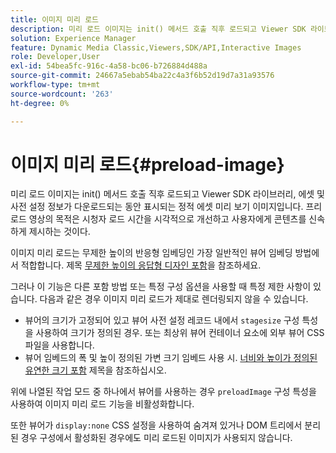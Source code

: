 ```yaml
---
title: 이미지 미리 로드
description: 미리 로드 이미지는 init() 메서드 호출 직후 로드되고 Viewer SDK 라이브러리, 에셋 및 사전 설정 정보가 다운로드되는 동안 표시되는 정적 에셋 미리 보기 이미지입니다. 프리로드 영상의 목적은 시청자 로드 시간을 시각적으로 개선하고 사용자에게 콘텐츠를 신속하게 제시하는 것이다.
solution: Experience Manager
feature: Dynamic Media Classic,Viewers,SDK/API,Interactive Images
role: Developer,User
exl-id: 54bea5fc-916c-4a58-bc06-b726884d488a
source-git-commit: 24667a5ebab54ba22c4a3f6b52d19d7a31a93576
workflow-type: tm+mt
source-wordcount: '263'
ht-degree: 0%

---
```


# 이미지 미리 로드{#preload-image}

미리 로드 이미지는 init() 메서드 호출 직후 로드되고 Viewer SDK 라이브러리, 에셋 및 사전 설정 정보가 다운로드되는 동안 표시되는 정적 에셋 미리 보기 이미지입니다. 프리로드 영상의 목적은 시청자 로드 시간을 시각적으로 개선하고 사용자에게 콘텐츠를 신속하게 제시하는 것이다.

이미지 미리 로드는 무제한 높이의 반응형 임베딩인 가장 일반적인 뷰어 임베딩 방법에서 적합합니다. 제목 [무제한 높이의 응답형 디자인 포함](../../c-html5-aem-asset-viewers/c-html5-aem-interactive-images/c-html5-aem-interactive-images.md#section-6bb5d3c502544ad18a58eafe12a13435)을 참조하세요.

그러나 이 기능은 다른 포함 방법 또는 특정 구성 옵션을 사용할 때 특정 제한 사항이 있습니다. 다음과 같은 경우 이미지 미리 로드가 제대로 렌더링되지 않을 수 있습니다.

* 뷰어의 크기가 고정되어 있고 뷰어 사전 설정 레코드 내에서 `stagesize` 구성 특성을 사용하여 크기가 정의된 경우. 또는 최상위 뷰어 컨테이너 요소에 외부 뷰어 CSS 파일을 사용합니다.
* 뷰어 임베드의 폭 및 높이 정의된 가변 크기 임베드 사용 시. [너비와 높이가 정의된 유연한 크기 포함](../../c-html5-aem-asset-viewers/c-html5-aem-interactive-images/c-html5-aem-interactive-images.md#section-6bb5d3c502544ad18a58eafe12a13435) 제목을 참조하십시오.

위에 나열된 작업 모드 중 하나에서 뷰어를 사용하는 경우 `preloadImage` 구성 특성을 사용하여 이미지 미리 로드 기능을 비활성화합니다.

또한 뷰어가 `display:none` CSS 설정을 사용하여 숨겨져 있거나 DOM 트리에서 분리된 경우 구성에서 활성화된 경우에도 미리 로드된 이미지가 사용되지 않습니다.
